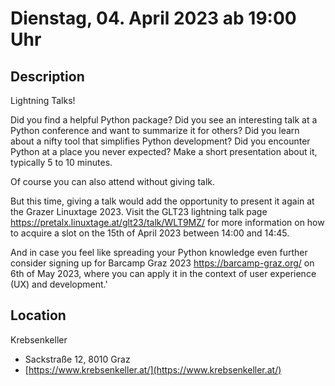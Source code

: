 # Dienstag, 04. April 2023 ab 19:00 Uhr

## Description

Lightning Talks!

Did you find a helpful Python package? Did you see an interesting talk at a Python conference and want to summarize it for others? Did you learn about a nifty tool that simplifies Python development? Did you encounter Python at a place you never expected? Make a short presentation about it, typically 5 to 10 minutes.

Of course you can also attend without giving talk.

But this time, giving a talk would add the opportunity to present it again at the Grazer Linuxtage 2023. Visit the GLT23 lightning talk page <https://pretalx.linuxtage.at/glt23/talk/WLT9MZ/> for more information on how to acquire a slot on the 15th of April 2023 between 14:00 and 14:45.

And in case you feel like spreading your Python knowledge even further consider signing up for Barcamp Graz 2023 <https://barcamp-graz.org/> on 6th of May 2023, where you can apply it in the context of user experience (UX) and development.'

## Location

Krebsenkeller

- Sackstraße 12, 8010 Graz
- [https://www.krebsenkeller.at/](https://www.krebsenkeller.at/)
